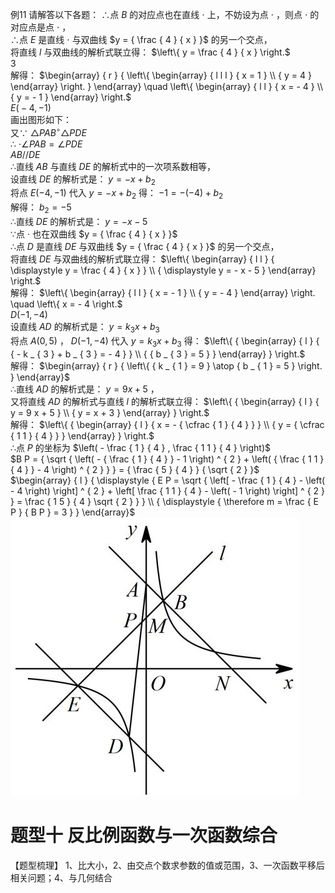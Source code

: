 例11 请解答以下各题：
∴点 $B$ 的对应点也在直线 $\cdot$ 上，不妨设为点 $\cdot$ ，则点 $\cdot$ 的对应点是点 $\cdot$ ，  
∴点 $E$ 是直线 $\cdot$ 与双曲线 $y = { \frac { 4 } { x } }$ 的另一个交点，  
将直线 $l$ 与双曲线的解析式联立得： $\left\{ y = \frac { 4 } { x } \right.$   
3  
解得： $\begin{array} { r } { \left\{ \begin{array} { l l l } { x = 1 } \\ { y = 4 } \end{array} \right. } \end{array} \quad \left\{ \begin{array} { l l } { x = - 4 } \\ { y = - 1 } \end{array} \right.$   
$\textstyle E { \bigl ( } - 4 , - 1 { \bigr ) }$   
画出图形如下：  
又∵ $\triangle P A B ^ { \circ } \triangle P D E$   
∴ $\cdot \angle P A B = \angle P D E$   
$A B / / D E$   
∴直线 $A B$ 与直线 $D E$ 的解析式中的一次项系数相等，  
设直线 $D E$ 的解析式是： $y = - x + b _ { 2 }$   
将点 $E \left( - 4 , - 1 \right)$ 代入 $y = - x + b _ { 2 }$ 得： $- 1 = - { \left( - 4 \right) } + b _ { 2 }$   
解得： $b _ { 2 } = - 5$   
∴直线 $D E$ 的解析式是： $y = - x - 5$   
∵点 $\cdot$ 也在双曲线 $y = { \frac { 4 } { x } }$   
∴点 $D$ 是直线 $D E$ 与双曲线 $y = { \frac { 4 } { x } }$ 的另一个交点，  
将直线 $D E$ 与双曲线的解析式联立得： $\left\{ \begin{array} { l l } { \displaystyle y = \frac { 4 } { x } } \\ { \displaystyle y = - x - 5 } \end{array} \right.$   
解得： $\left\{ \begin{array} { l l } { x = - 1 } \\ { y = - 4 } \end{array} \right. \quad \left\{ x = - 4 \right.$   
$D ( - 1 , - 4 )$   
设直线 $A D$ 的解析式是： $y = k _ { 3 } x + b _ { 3 }$   
将点 $A ( 0 , 5 )$ ， $D ( - 1 , - 4 )$ 代入 $y = k _ { 3 } x + b _ { 3 }$ 得： $\left\{ { \begin{array} { l } { { - k _ { 3 } + b _ { 3 } = - 4 } } \\ { { b _ { 3 } = 5 } } \end{array} } \right.$   
解得： $\begin{array} { r } { \left\{ { k _ { 1 } = 9 } \atop { b _ { 1 } = 5 } \right. } \end{array}$   
∴直线 $A D$ 的解析式是： $y = 9 x + 5$ ，  
又将直线 $A D$ 的解析式与直线 $l$ 的解析式联立得： $\left\{ { \begin{array} { l } { y = 9 x + 5 } \\ { y = x + 3 } \end{array} } \right.$   
解得： $\left\{ { \begin{array} { l } { x = - { \cfrac { 1 } { 4 } } } \\ { y = { \cfrac { 1 1 } { 4 } } } \end{array} } \right.$   
∴点 $P$ 的坐标为 $\left( - \frac { 1 } { 4 } , \frac { 1 1 } { 4 } \right)$   
$B P = { \sqrt { \left( - { \frac { 1 } { 4 } } - 1 \right) ^ { 2 } + \left( { \frac { 1 1 } { 4 } } - 4 \right) ^ { 2 } } } = { \frac { 5 } { 4 } } { \sqrt { 2 } }$   
$\begin{array} { l } { \displaystyle { E P = \sqrt { \left[ - \frac { 1 } { 4 } - \left( - 4 \right) \right] ^ { 2 } + \left[ \frac { 1 1 } { 4 } - \left( - 1 \right) \right] ^ { 2 } } = \frac { 1 5 } { 4 } \sqrt { 2 } } } \\ { \displaystyle { \therefore m = \frac { E P } { B P } = 3 } } \end{array}$
![](<../../qs_image_DB/专题1-4_一文搞定反比例函数7个模型，13类题型（解析版）_/53e197b0f3c080aba9dfe47667012f989ae26b87dfe3abf32b291bc8465bdbef.jpg>)
# 题型十 反比例函数与一次函数综合
【题型梳理】 1、比大小，2、由交点个数求参数的值或范围，3、一次函数平移后相关问题；4、与几何结合
